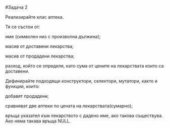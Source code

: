 
#Задача 2 

Реализирайте клас аптека.
</p>Тя се състои от:
</p>име (символен низ с произволна дължина);
</p>масив от доставени лекарства;
</p>масив от продадени лекарства;
</p>разход, който се определя, като сума от цените на лекарствата които са доставени.
</p>Дефинирайте подходящи конструктори, селектори, мутатори, както и функции, които:

</p>добавят продадени;
</p>сравняват две аптеки по цената на лекарствата(сумарно);
</p>връща указател към лекарството с дадено име, ако такова съществува. Ако няма такава връща NULL.
